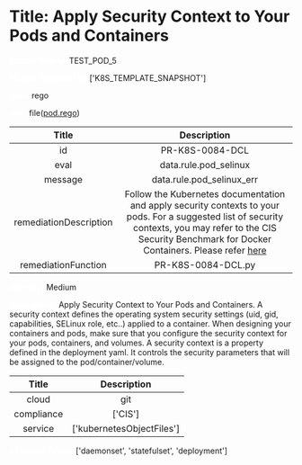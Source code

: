 



# Title: Apply Security Context to Your Pods and Containers


***<font color="white">Master Test Id:</font>*** TEST_POD_5

***<font color="white">Master Snapshot Id:</font>*** ['K8S_TEMPLATE_SNAPSHOT']

***<font color="white">type:</font>*** rego

***<font color="white">rule:</font>*** file([pod.rego])  
  
  
  
  

|Title|Description|
| :---: | :---: |
|id|PR-K8S-0084-DCL|
|eval|data.rule.pod_selinux|
|message|data.rule.pod_selinux_err|
|remediationDescription|Follow the Kubernetes documentation and apply security contexts to your pods. For a suggested list of security contexts, you may refer to the CIS Security Benchmark for Docker Containers. Please refer <a href='https://kubernetes.io/docs/concepts/policy/security-context/' target='_blank'>here</a>|
|remediationFunction|PR-K8S-0084-DCL.py|


***<font color="white">Severity:</font>*** Medium

***<font color="white">Description:</font>*** Apply Security Context to Your Pods and Containers. A security context defines the operating system security settings (uid, gid, capabilities, SELinux role, etc..) applied to a container. When designing your containers and pods, make sure that you configure the security context for your pods, containers, and volumes. A security context is a property defined in the deployment yaml. It controls the security parameters that will be assigned to the pod/container/volume.  
  
  

|Title|Description|
| :---: | :---: |
|cloud|git|
|compliance|['CIS']|
|service|['kubernetesObjectFiles']|


***<font color="white">Resource Types:</font>*** ['daemonset', 'statefulset', 'deployment']


[pod.rego]: https://github.com/prancer-io/prancer-compliance-test/tree/master/kubernetes/iac/pod.rego
